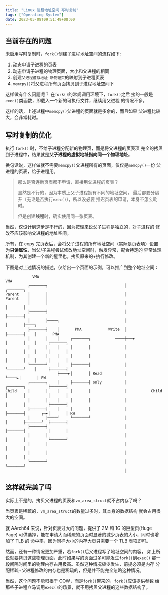 ```yaml
---
title: "Linux 进程地址空间 写时复制"
tags: ["Operating System"]
date: 2023-05-08T09:51:49+08:00
---
```


## 当前存在的问题

未启用写时复制时，`fork()`创建子进程地址空间的流程如下:

1. 动态申请子进程的页表
2. 动态申请子进程的物理页面，大小和父进程的相同
3. 创建`父进程虚拟地址-新物理页`的映射到子进程页表
4. `memcpy()`将父进程所有页面拷贝到子进程地址空间下

这样做有什么问题呢？ 在`fork()`的常规调用环境下，`fork()`之后
接的一般是`exec()`类函数，即载入一个新的可执行文件，继续用父进程
的情况不多。

这样的话，上述过程中`memcpy()`父进程的页面就是多余的，而且如果
父进程比较大，会非常耗时。

## 写时复制的优化

执行 `fork()` 时，不给子进程分配新的物理页，而是将父进程的页表项
完全的拷贝到子进程中，结果就是**父子进程的虚拟地址指向同一个物理地址**。

换句话说，这样做就不需要`memcpy()`父进程所有的页面，仅仅是`memcpy()`一份
父进程的页表，给子进程用。

> 那么是否连新页表都不申请，直接用父进程的页表？
>
> 显然是不行的，因为本质上父子进程拥有不同的地址空间，
> 最后都要分隔开（无论是否执行`exec()`），所以没必要
> 推迟页表的申请，本身不怎么耗时。
>
> 但是创建**线程**时，确实使用同一张页表。

当然，仅设计到这步是不行的，因为按理来说父子进程是独立的，对子进程的
修改不应该影响父进程的地址空间。

所有，在 copy 完页表后，会将父子进程的所有地址空间（实际是页表项）设置
为**只读属性**，当父/子进程尝试修改地址空间时，触发异常，配合特定的
异常处理机制，为其创建一个新的屋里也，拷贝原来的+执行修改。

下图是对上述情况的描述，仅给出一个页面的示例，可以推广到整个地址空间：

```
            VMA                                                              VMA
          ┌───────┐                                  │                     ┌───────┐
Parent    │       │                                  │           Parent    │       │
          │       │                                  │                     │       │
          ├───────┤                                  │                     ├───────┤
          │       ├────┐                             │                     │       ├────┐
          ├───────┤    │       PMA            Write  │                     ├───────┤    │       PMA
          │       │    │     ┌───────┐           ────┼───►                 │       │    │     ┌───────┐
          │       │    │     │       │               │                     │       │    │     │       │
          │       │    │     │       │               │                     │       │    │     │       │
          └───────┘    │     ├───────┤               │                     └───────┘    │     ├───────┤
                       ├────►│       │ Read          │                                  └────►│       │ RW
          ┌───────┐    │     ├───────┤ only          │                     ┌───────┐          ├───────┤
Child     │       │    │     │       │               │           Child     │       │          │       │
          │       │    │     │       │               │                     │       │          ├───────┤
          ├───────┤    │     │       │               │                     ├───────┤       ┌─►│       │ RW
          │       ├────┘     └───────┘               │                     │       ├───────┘  ├───────┤
          ├───────┤                                  │                     ├───────┤          │       │
          │       │                                  │                     │       │          └───────┘
          │       │                                  │                     │       │
          │       │                                  │                     │       │
          └───────┘                                  │                     └───────┘
                                                     │
```

## 这样就完美了吗

实际上不是的，拷贝父进程的页表和`vm_area_struct`就不占内存了吗？

当页表是稀疏的，`vm_area_struct`的数量过多时，其本身的数据结构
就会占用很大的空间。

就 AArch64 来说，针对页表过大的问题，提供了 2M 和 1G 的巨型页(Huge Page)
可供选择，能在申请大而稀疏的页面时显著的减少页表的大小，同时也增加了 TLB 的
命中率，因为同样大小的内存大页只需要一个 TLB 表项即可。

然而，还有一种情况更加严重，若`fork()`后父进程写了地址空间的内容，
如上所说就要拷贝这些物理页面，此时如果写的页面过多可能发生`fork()`到`exec()`
那一段间隔时间里的物理内存占用极高。虽然这种情况极少发生，前提必须是内存
分配稀疏+父进程修改的内存也是稀疏的，但是并不能完全忽略这种情况。

当然，这个问题不能归根于 COW，而是`fork()`带来的，`fork()`应该提供参数
给那些子进程立马调用`exec()`的场景，就不用拷贝父进程的这些数据结构了。

